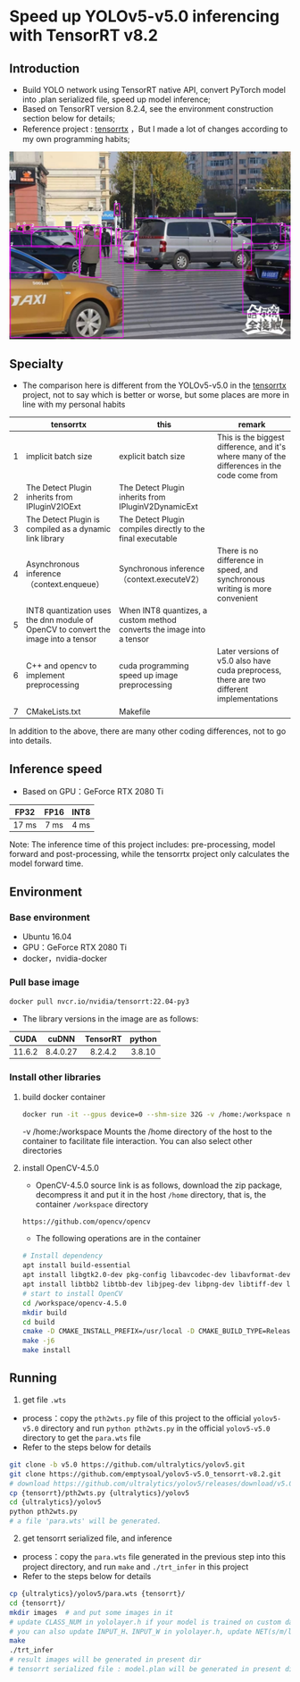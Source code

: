 # Speed up YOLOv5-v5.0 inferencing with TensorRT v8.2

## Introduction

- Build YOLO network using TensorRT native API, convert PyTorch model into .plan serialized file, speed up model inference; 
- Based on TensorRT version 8.2.4, see the environment construction section below for details; 
- Reference project : [tensorrtx](https://github.com/wang-xinyu/tensorrtx) ，But I made a lot of changes according to my own programming habits;

![](samples/_002.jpeg)

## Specialty

- The comparison here is different from the YOLOv5-v5.0 in the [tensorrtx](https://github.com/wang-xinyu/tensorrtx) project, not to say which is better or worse, but some places are more in line with my personal habits 

|      | tensorrtx                                                    | this                                                         | remark                                                       |
| ---- | ------------------------------------------------------------ | ------------------------------------------------------------ | ------------------------------------------------------------ |
| 1    | implicit batch size                                          | explicit batch size                                          | This is the biggest difference, and it's where many of the differences in the code come from |
| 2    | The Detect Plugin inherits from IPluginV2IOExt               | The Detect Plugin inherits from IPluginV2DynamicExt          |                                                              |
| 3    | The Detect Plugin is compiled as a dynamic link library      | The Detect Plugin compiles directly to the final executable  |                                                              |
| 4    | Asynchronous inference（context.enqueue）                    | Synchronous inference（context.executeV2）                   | There is no difference in speed, and synchronous writing is more convenient |
| 5    | INT8 quantization uses the dnn module of OpenCV to convert the image into a tensor | When INT8 quantizes, a custom method converts the image into a tensor |                                                              |
| 6    | C++ and opencv to implement preprocessing                    | cuda programming speed up image preprocessing                | Later versions of v5.0 also have cuda preprocess, there are two different implementations |
| 7    | CMakeLists.txt                                               | Makefile                                                     |                                                              |

In addition to the above, there are many other coding differences, not to go into details. 

## Inference speed

- Based on GPU：GeForce RTX 2080 Ti

| FP32  | FP16 | INT8 |
| :---: | :--: | :--: |
| 17 ms | 7 ms | 4 ms |

Note: The inference time of this project includes: pre-processing, model forward and post-processing, while the tensorrtx project only calculates the model forward time. 

## Environment

### Base environment

- Ubuntu 16.04
- GPU：GeForce RTX 2080 Ti
- docker，nvidia-docker

### Pull base image

```bash
docker pull nvcr.io/nvidia/tensorrt:22.04-py3
```

- The library versions in the image are as follows:

|  CUDA  |  cuDNN   | TensorRT | python |
| :----: | :------: | :------: | :----: |
| 11.6.2 | 8.4.0.27 | 8.2.4.2  | 3.8.10 |

### Install other libraries

1. build docker container

   ```bash
   docker run -it --gpus device=0 --shm-size 32G -v /home:/workspace nvcr.io/nvidia/tensorrt:22.04-py3 bash
   ```

   -v /home:/workspace Mounts the /home directory of the host to the container to facilitate file interaction. You can also select other directories 

2. install OpenCV-4.5.0

   - OpenCV-4.5.0 source link is as follows, download the zip package, decompress it and put it in the host `/home` directory, that is, the container `/workspace` directory 

   ```bash
   https://github.com/opencv/opencv
   ```

   - The following operations are in the container

   ```bash
   # Install dependency
   apt install build-essential
   apt install libgtk2.0-dev pkg-config libavcodec-dev libavformat-dev libswscale-dev
   apt install libtbb2 libtbb-dev libjpeg-dev libpng-dev libtiff-dev libdc1394-22-dev
   # start to install OpenCV
   cd /workspace/opencv-4.5.0
   mkdir build
   cd build
   cmake -D CMAKE_INSTALL_PREFIX=/usr/local -D CMAKE_BUILD_TYPE=Release -D OPENCV_GENERATE_PKGCONFIG=ON -D OPENCV_ENABLE_NONFREE=True ..
   make -j6
   make install
   ```

## Running

1. get file `.wts` 

- process：copy the `pth2wts.py` file of this project to the official `yolov5-v5.0` directory and run `python pth2wts.py` in the official `yolov5-v5.0` directory to get the `para.wts` file 
- Refer to the steps below for details 

```bash
git clone -b v5.0 https://github.com/ultralytics/yolov5.git
git clone https://github.com/emptysoal/yolov5-v5.0_tensorrt-v8.2.git
# download https://github.com/ultralytics/yolov5/releases/download/v5.0/yolov5s.pt
cp {tensorrt}/pth2wts.py {ultralytics}/yolov5
cd {ultralytics}/yolov5
python pth2wts.py
# a file 'para.wts' will be generated.
```

2. get tensorrt serialized file, and inference

- process：copy the `para.wts` file generated in the previous step into this project directory, and run `make` and `./trt_infer` in this project 
- Refer to the steps below for details 

```bash
cp {ultralytics}/yolov5/para.wts {tensorrt}/
cd {tensorrt}/
mkdir images  # and put some images in it
# update CLASS_NUM in yololayer.h if your model is trained on custom dataset
# you can also update INPUT_H、INPUT_W in yololayer.h, update NET(s/m/l/x) in trt_infer.cpp
make
./trt_infer
# result images will be generated in present dir
# tensorrt serialized file : model.plan will be generated in present dir
```

